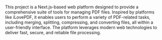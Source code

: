 This project is a Next.js-based web platform designed to provide a comprehensive suite of tools for managing PDF files. Inspired by platforms like iLovePDF, it enables users to perform a variety of PDF-related tasks, including merging, splitting, compressing, and converting files, all within a user-friendly interface. The platform leverages modern web technologies to deliver fast, secure, and reliable file processing.
